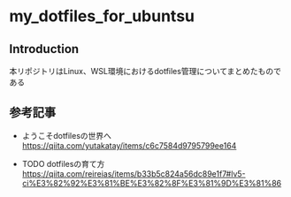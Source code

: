 # my_dotfiles_for_ubuntsu

## Introduction

本リポジトリはLinux、WSL環境におけるdotfiles管理についてまとめたものである

## 参考記事

- ようこそdotfilesの世界へ
https://qiita.com/yutakatay/items/c6c7584d9795799ee164

- TODO dotfilesの育て方
https://qiita.com/reireias/items/b33b5c824a56dc89e1f7#lv5-ci%E3%82%92%E3%81%BE%E3%82%8F%E3%81%9D%E3%81%86